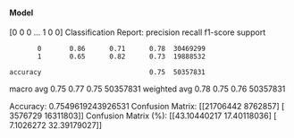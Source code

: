 #### Model
[0 0 0 ... 1 0 0]
Classification Report:
              precision    recall  f1-score   support

           0       0.86      0.71      0.78  30469299
           1       0.65      0.82      0.73  19888532

    accuracy                           0.75  50357831
   macro avg       0.75      0.77      0.75  50357831
weighted avg       0.78      0.75      0.76  50357831

Accuracy: 0.7549619243926531
Confusion Matrix:
[[21706442  8762857]
 [ 3576729 16311803]]
Confusion Matrix (%):
[[43.10440217 17.40118036]
 [ 7.1026272  32.39179027]]
